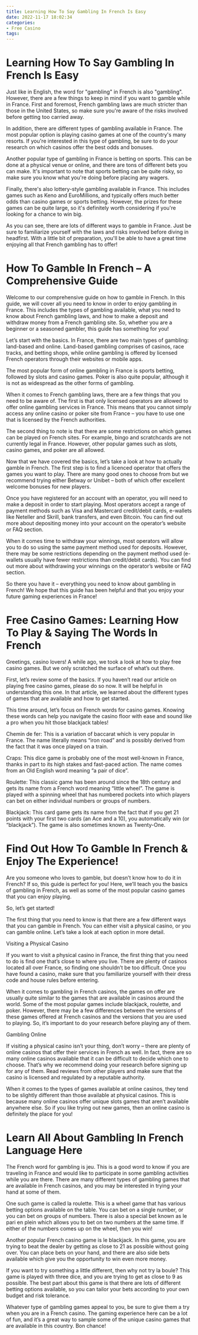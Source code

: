 ```yaml
---
title: Learning How To Say Gambling In French Is Easy
date: 2022-11-17 18:02:34
categories:
- Free Casino
tags:
---
```



#  Learning How To Say Gambling In French Is Easy

Just like in English, the word for "gambling" in French is also "gambling". However, there are a few things to keep in mind if you want to gamble while in France. First and foremost, French gambling laws are much stricter than those in the United States, so make sure you're aware of the risks involved before getting too carried away.

In addition, there are different types of gambling available in France. The most popular option is playing casino games at one of the country's many resorts. If you're interested in this type of gambling, be sure to do your research on which casinos offer the best odds and bonuses.

Another popular type of gambling in France is betting on sports. This can be done at a physical venue or online, and there are tons of different bets you can make. It's important to note that sports betting can be quite risky, so make sure you know what you're doing before placing any wagers.

Finally, there's also lottery-style gambling available in France. This includes games such as Keno and EuroMillions, and typically offers much better odds than casino games or sports betting. However, the prizes for these games can be quite large, so it's definitely worth considering if you're looking for a chance to win big.

As you can see, there are lots of different ways to gamble in France. Just be sure to familiarize yourself with the laws and risks involved before diving in headfirst. With a little bit of preparation, you'll be able to have a great time enjoying all that French gambling has to offer!

#  How To Gamble In French – A Comprehensive Guide

Welcome to our comprehensive guide on how to gamble in French. In this guide, we will cover all you need to know in order to enjoy gambling in France. This includes the types of gambling available, what you need to know about French gambling laws, and how to make a deposit and withdraw money from a French gambling site. So, whether you are a beginner or a seasoned gambler, this guide has something for you!

Let’s start with the basics. In France, there are two main types of gambling: land-based and online. Land-based gambling comprises of casinos, race tracks, and betting shops, while online gambling is offered by licensed French operators through their websites or mobile apps.

The most popular form of online gambling in France is sports betting, followed by slots and casino games. Poker is also quite popular, although it is not as widespread as the other forms of gambling.

When it comes to French gambling laws, there are a few things that you need to be aware of. The first is that only licensed operators are allowed to offer online gambling services in France. This means that you cannot simply access any online casino or poker site from France – you have to use one that is licensed by the French authorities.

The second thing to note is that there are some restrictions on which games can be played on French sites. For example, bingo and scratchcards are not currently legal in France. However, other popular games such as slots, casino games, and poker are all allowed.

Now that we have covered the basics, let’s take a look at how to actually gamble in French. The first step is to find a licenced operator that offers the games you want to play. There are many good ones to choose from but we recommend trying either Betway or Unibet – both of which offer excellent welcome bonuses for new players.

Once you have registered for an account with an operator, you will need to make a deposit in order to start playing. Most operators accept a range of payment methods such as Visa and Mastercard credit/debit cards, e-wallets like Neteller and Skrill, bank transfers, and even Bitcoin. You can find out more about depositing money into your account on the operator’s website or FAQ section.

When it comes time to withdraw your winnings, most operators will allow you to do so using the same payment method used for deposits. However, there may be some restrictions depending on the payment method used (e-wallets usually have fewer restrictions than credit/debit cards). You can find out more about withdrawing your winnings on the operator’s website or FAQ section.

So there you have it – everything you need to know about gambling in French! We hope that this guide has been helpful and that you enjoy your future gaming experiences in France!

#  Free Casino Games: Learning How To Play & Saying The Words In French

Greetings, casino lovers! A while ago, we took a look at how to play free casino games. But we only scratched the surface of what’s out there.

First, let’s review some of the basics. If you haven’t read our article on playing free casino games, please do so now. It will be helpful in understanding this one. In that article, we learned about the different types of games that are available and how to get started.

This time around, let’s focus on French words for casino games. Knowing these words can help you navigate the casino floor with ease and sound like a pro when you hit those blackjack tables!

Chemin de fer: This is a variation of baccarat which is very popular in France. The name literally means “iron road” and is possibly derived from the fact that it was once played on a train.

Craps: This dice game is probably one of the most well-known in France, thanks in part to its high stakes and fast-paced action. The name comes from an Old English word meaning “a pair of dice”.

Roulette: This classic game has been around since the 18th century and gets its name from a French word meaning “little wheel”. The game is played with a spinning wheel that has numbered pockets into which players can bet on either individual numbers or groups of numbers.

Blackjack: This card game gets its name from the fact that if you get 21 points with your first two cards (an Ace and a 10), you automatically win (or “blackjack”). The game is also sometimes known as Twenty-One.

#  Find Out How To Gamble In French & Enjoy The Experience!

Are you someone who loves to gamble, but doesn’t know how to do it in French? If so, this guide is perfect for you! Here, we’ll teach you the basics of gambling in French, as well as some of the most popular casino games that you can enjoy playing.

So, let’s get started!

The first thing that you need to know is that there are a few different ways that you can gamble in French. You can either visit a physical casino, or you can gamble online. Let’s take a look at each option in more detail.

Visiting a Physical Casino

If you want to visit a physical casino in France, the first thing that you need to do is find one that’s close to where you live. There are plenty of casinos located all over France, so finding one shouldn’t be too difficult. Once you have found a casino, make sure that you familiarize yourself with their dress code and house rules before entering.

When it comes to gambling in French casinos, the games on offer are usually quite similar to the games that are available in casinos around the world. Some of the most popular games include blackjack, roulette, and poker. However, there may be a few differences between the versions of these games offered at French casinos and the versions that you are used to playing. So, it’s important to do your research before playing any of them.

Gambling Online

If visiting a physical casino isn’t your thing, don’t worry – there are plenty of online casinos that offer their services in French as well. In fact, there are so many online casinos available that it can be difficult to decide which one to choose. That’s why we recommend doing your research before signing up for any of them. Read reviews from other players and make sure that the casino is licensed and regulated by a reputable authority.

When it comes to the types of games available at online casinos, they tend to be slightly different than those available at physical casinos. This is because many online casinos offer unique slots games that aren’t available anywhere else. So if you like trying out new games, then an online casino is definitely the place for you!

#  Learn All About Gambling In French Language Here

The French word for gambling is jeu. This is a good word to know if you are traveling in France and would like to participate in some gambling activities while you are there. There are many different types of gambling games that are available in French casinos, and you may be interested in trying your hand at some of them.

One such game is called la roulette. This is a wheel game that has various betting options available on the table. You can bet on a single number, or you can bet on groups of numbers. There is also a special bet known as le pari en plein which allows you to bet on two numbers at the same time. If either of the numbers comes up on the wheel, then you win!

Another popular French casino game is le blackjack. In this game, you are trying to beat the dealer by getting as close to 21 as possible without going over. You can place bets on your hand, and there are also side bets available which give you the opportunity to win even more money.

If you want to try something a little different, then why not try la boule? This game is played with three dice, and you are trying to get as close to 9 as possible. The best part about this game is that there are lots of different betting options available, so you can tailor your bets according to your own budget and risk tolerance.

Whatever type of gambling games appeal to you, be sure to give them a try when you are in a French casino. The gaming experience here can be a lot of fun, and it’s a great way to sample some of the unique casino games that are available in this country. Bon chance!